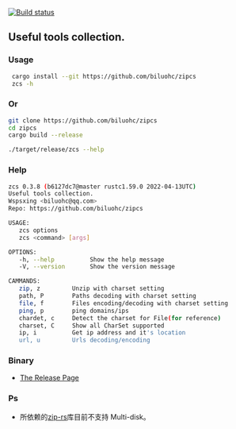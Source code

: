 [![Build status](https://travis-ci.org/biluohc/zipcs.svg?branch=master)](https://github.com/biluohc/zipcs)

## Useful tools collection.

### Usage

```sh
 cargo install --git https://github.com/biluohc/zipcs
 zcs -h
```

### Or

```sh
git clone https://github.com/biluohc/zipcs
cd zipcs
cargo build --release

./target/release/zcs --help
```
### Help

```sh
zcs 0.3.8 (b6127dc7@master rustc1.59.0 2022-04-13UTC)
Useful tools collection.
Wspsxing <biluohc@qq.com>
Repo: https://github.com/biluohc/zipcs

USAGE:
   zcs options 
   zcs <command> [args]

OPTIONS:
   -h, --help          Show the help message
   -V, --version       Show the version message

CAMMANDS:
   zip, z         Unzip with charset setting
   path, P        Paths decoding with charset setting
   file, f        Files encoding/decoding with charset setting
   ping, p        ping domains/ips
   chardet, c     Detect the charset for File(for reference)
   charset, C     Show all CharSet supported
   ip, i          Get ip address and it's location
   url, u         Urls decoding/encoding
```

### Binary

* [The Release Page](https://github.com/biluohc/zipcs/releases)

### Ps
* 所依赖的[zip-rs](https://github.com/mvdnes/zip-rs)库目前不支持 Multi-disk。
